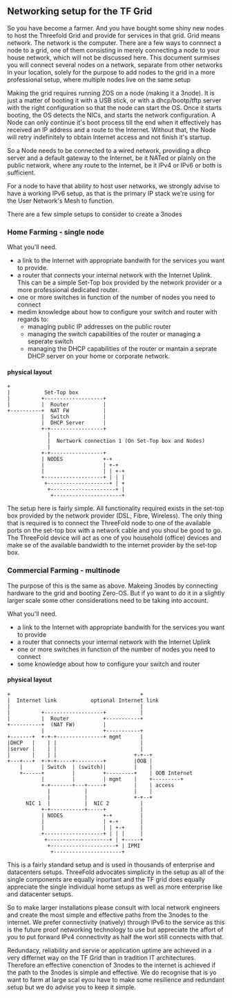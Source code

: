 ## Networking setup for the TF Grid

So you have become a farmer. And you have bought some shiny new nodes to host the Threefold Grid and provide for services in that grid. Grid means network. The network is the computer. There are a few ways to connnect a node to a grid, one of them consisting in merely connecting a node to your house network, which will not be discussed here. This document surmises you will connect several nodes on a network, separate from other networks in your location, solely for the purpose to add nodes to the grid in a more professional setup, where multiple nodes live on the same setup

Making the grid requires running ZOS on a node (making it a 3node). It is just a matter of booting it with a USB stick, or with a dhcp/bootp/tftp server with the right configuration so that the node can start the OS. Once it starts booting, the OS detects the NICs, and starts the network configuration. A Node can only continue it's boot process till the end when it effectively has received an IP address and a route to the Internet. Without that, the Node will retry indefinitely to obtain Internet access and not finish it's startup.

So a Node needs to be connected to a wired network, providing a dhcp server and a default gateway to the Internet, be it NATed or plainly on the public network, where any route to the Internet, be it IPv4 or IPv6 or both is sufficient.

For a node to have that ability to host user networks, we strongly advise to have a working IPv6 setup, as that is the primary IP stack we're using for the User Network's Mesh to function.

There are a few simple setups to consider to create a 3nodes

### Home Farming - single node

What you'll need.

  - a link to the Internet with appropriate bandwith for the services you want to provide.
  - a router that connects your internal network with the Internet Uplink.  This can be a simple Set-Top box provided by the network provider or a more professional dedicated router. 
  - one or more switches in function of the number of nodes you need to connect
  - medim knowledge about how to configure your switch and router with regards to:
    - managing public IP addresses on the public router
    - managing the switch capabilities of the router or managing a seperate switch
    - managing the DHCP capabilities of the router or mantain a seprate DHCP server on  your home or corporate network.
#### __physical layout__

```
+                                   
|           Set-Top box                            
|          +-------------------+          
|          |  Router           |
+----------+  NAT FW           |
           |  Switch           |
           |  DHCP Server      |
           +-+-----------------+   
             |         
             |  Nertwork connection 1 (On Set-Top box and Nodes)       
             |         
           +-+-----------------+ 
           | NODES             +-+  
           |                   | +-+
           |                   | | +-+ 
           +-------------------+ | | |
            +--------------------+ | +
             +---------------------+ | 
              +----------------------+

```
The setup here is fairly simple.   All functionality required exists in the set-top box provided by the network provider (DSL, Fibre, Wireless).  The only thing that is required is to connect the ThreeFold node to one of the available ports on the set-top box with a network cable and you shoul be good to go.  The ThreeFold device will act as one of you household (office) devices and make se of the available bandwidth to the internet provider by the set-top box.

### Commercial Farming - multinode

The purpose of this is the same as above. Makeing 3nodes by connecting hardware to the grid and booting Zero-OS.  But if yo want to do it in a slightly larger scale some other considerations need to be taking into account.

What you'll need.

  - a link to the Internet with appropriate bandwith for the services you want to provide
  - a router that connects your internal network with the Internet Uplink
  - one or more switches in function of the number of nodes you need to connect
  - some knowledge about how to configure your switch and router

#### __physical layout__

```
+                                          +
|  Internet link           optional Internet link
|                                          |
|          +-------------------+           |
|          |  Router           +-----------+
+----------+  (NAT FW)         |
           |                   +-----------+
+-------+  +-+-+---------------+ mgmt      |
|DHCP   |    | |                           |
|server |    | |                           |
|       |    | |                         +-+--+
+---+---+  +-+-+-----+---------+         |OOB |
    |      | Switch  | (switch)|         |    |
    +------+         |         +---------+    | OOB Internet
           |         |         | mgmt    |    +---------+
           +-+-------+---+-----+         |    | access
             |           |               |    |
             |           |               +-+--+
      NIC 1  |           |  NIC 2          |
           +-+-----------+-----+           |
           | NODES             +-+         |
           |                   | +-+       |
           |                   | | +-+     |
           +-------------------+ | | |     |
            +--------------------+ | +-----+
             +---------------------+ | IPMI
              +----------------------+

```
This is a fairly standard setup and is used in thousands of enterprise and datacenters setups. ThreeFold advocates simplicity in the setup as all of the single components are equally inportant and the TF grid does equally appreciate the single individual home setups as well as more enterprise like and datacenter setups.

So to make larger installations please consult with local network engineers and create the most simple and effective paths from the 3nodes to the internet.  We prefer connectivity (natively) through IPv6 to the service as this is the future proof networking technology to use but appreciate the affort of you to put forward IPv4 connectivity as half the worl still connects with that.

Redundacy, reliability and servie or application uptime are achieved in a very differnet way on the TF Grid than in tradition IT architectures. Therefore an effective conenction of 3nodes to the internet is achieved if the path to the 3nodes is simple and effective.  We do recognise that is yo want to farm at large scal eyou have to make some resilience and redundant setup but we do advise you to keep it simple. 

